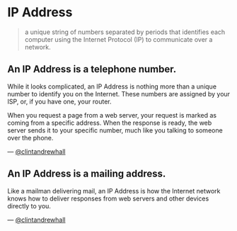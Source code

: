 IP Address
=======
> a unique string of numbers separated by periods that identifies each
> computer using the Internet Protocol (IP) to communicate over a network.

## An IP Address is a telephone number.
While it looks complicated, an IP Address is nothing more than a unique number
to identify you on the Internet.  These numbers are assigned by your ISP, or,
if you have one, your router.

When you request a page from a web server, your request is marked as coming
from a specific address. When the response is ready, the web server sends it to
your specific number, much like you talking to someone over the phone.

— [@clintandrewhall][1]

## An IP Address is a mailing address.
Like a mailman delivering mail, an IP Address is how the Internet network knows
how to deliver responses from web servers and other devices directly to you.

— [@clintandrewhall][1]

[1]:http://www.github.com/clintandrewhall